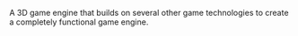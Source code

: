 A 3D game engine that builds on several other game technologies to create a completely functional game engine.